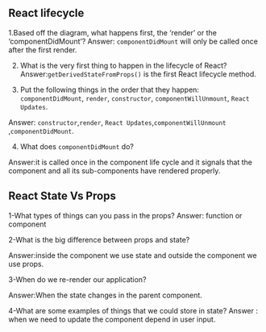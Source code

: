 ## React lifecycle

1.Based off the diagram, what happens first, the ‘render’ or the ‘componentDidMount’?
Answer: `componentDidMount` will only be called once after the first render.

2. What is the very first thing to happen in the lifecycle of React?
Answer:`getDerivedStateFromProps()`  is the first React lifecycle method.

3. Put the following things in the order that they happen: `componentDidMount`, `render`, `constructor`, `componentWillUnmount`, `React Updates`.

Answer: `constructor`,`render`, `React Updates`,`componentWillUnmount` ,`componentDidMount`.


4. What does `componentDidMount` do?

Answer:it is called once in the component life cycle and it signals that the component and all its sub-components have rendered properly.



## React State Vs Props

1-What types of things can you pass in the props?
Answer: function or component

2-What is the big difference between props and state?

Answer:inside the component we use state and outside the component we use props.

3-When do we re-render our application?

Answer:When the state changes in the parent component.


4-What are some examples of things that we could store in state?
Answer : when we need to update the component depend in user input.
